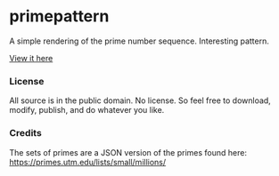 # primepattern

A simple rendering of the prime number sequence. Interesting pattern.

[View it here](http://chrisdavies.github.io/primepattern/)

### License
All source is in the public domain. No license. So feel free to download, modify, publish, and do whatever you like.

### Credits
The sets of primes are a JSON version of the primes found here: https://primes.utm.edu/lists/small/millions/
